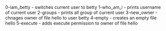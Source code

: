0-iam_betty	-	switches current user to betty
1-who_am_i	-	prints username of current user
2-groups	-	prints all group of current user
3-new_owner	-	chnages owner of file hello to user betty
4-empty		-	creates an empty file hello
5-execute 	-	adds execute permission to owner of file hello
